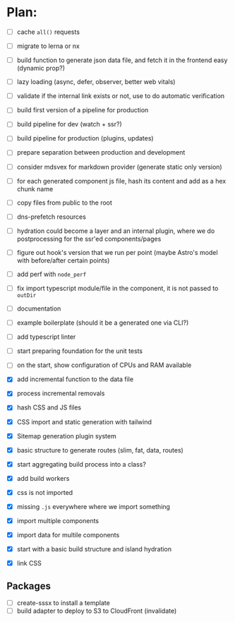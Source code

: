 # Plan:

- [ ] cache `all()` requests
- [ ] migrate to lerna or nx
- [ ] build function to generate json data file, and fetch it in the frontend easy (dynamic prop?)
- [ ] lazy loading (async, defer, observer, better web vitals)
- [ ] validate if the internal link exists or not, use <Link> to do automatic verification

- [ ] build first version of a pipeline for production
- [ ] build pipeline for dev (watch + ssr?)
- [ ] build pipeline for production (plugins, updates)
- [ ] prepare separation between production and development
- [ ] consider mdsvex for markdown provider (generate static only version)
- [ ] for each generated component js file, hash its content and add as a hex chunk name
- [ ] copy files from public to the root
- [ ] dns-prefetch resources
- [ ] hydration could become a layer and an internal plugin, where we do postprocessing for the ssr'ed components/pages
- [ ] figure out hook's version that we run per point (maybe Astro's model with before/after certain points)
- [ ] add perf with `node_perf`
- [ ] fix import typescript module/file in the component, it is not passed to `outDir`
- [ ] documentation
- [ ] example boilerplate (should it be a generated one via CLI?)
- [ ] add typescript linter
- [ ] start preparing foundation for the unit tests
- [ ] on the start, show configuration of CPUs and RAM available

- [x] add incremental function to the data file
- [x] process incremental removals
- [x] hash CSS and JS files
- [x] CSS import and static generation with tailwind
- [x] Sitemap generation plugin system
- [x] basic structure to generate routes (slim, fat, data, routes)
- [x] start aggregating build process into a class?
- [x] add build workers
- [x] css is not imported
- [x] missing `.js` everywhere where we import something
- [x] import multiple components
- [x] import data for multile components
- [x] start with a basic build structure and island hydration
- [x] link CSS

## Packages
- [ ] create-sssx to install a template
- [ ] build adapter to deploy to S3 to CloudFront (invalidate)